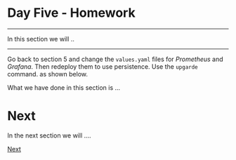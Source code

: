 # Day Five - Homework

---

In this section we will ..

---



Go back to section 5 and change the `values.yaml` files for _Prometheus_ and _Grafana_.  Then redeploy them to use persistence.  Use the `upgarde` command.  as shown below.

What we have done in this section is ...


# Next

In the next section we will ....

[Next](../06-security-and-access-control/06-01.md)